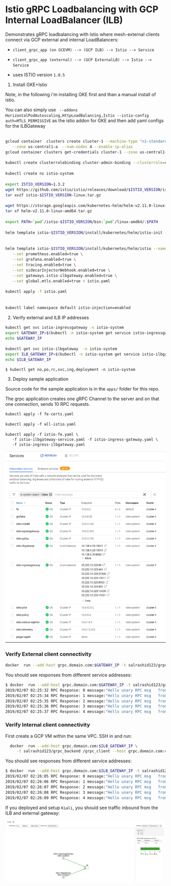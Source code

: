 
# Istio gRPC Loadbalancing with GCP Internal LoadBalancer (ILB)


Demonstrates gRPC loadbalancing with Istio where mesh-external clients connect via GCP external and internal LoadBalancers:


- `client_grpc_app (on GCEVM) --> (GCP ILB) --> Istio --> Service`

- `client_grpc_app (external) --> (GCP ExternalLB) --> Istio --> Service`


- uses ISTIO version `1.0.5`

1) Install GKE+Istio

Note, in the following i'm installing GKE first and than a manual install of istio.  

You can also simply use
``` --addons HorizontalPodAutoscaling,HttpLoadBalancing,Istio --istio-config auth=MTLS_PERMISSIVE``` as the istio addon for GKE and then add
yaml configs for the ILBGateway


```bash

gcloud container  clusters create cluster-1 --machine-type "n1-standard-4" \
   --zone us-central1-a  --num-nodes 4 --enable-ip-alias 
gcloud container clusters get-credentials cluster-1 --zone us-central1-a

kubectl create clusterrolebinding cluster-admin-binding --clusterrole=cluster-admin --user=$(gcloud config get-value core/account)

kubectl create ns istio-system

export ISTIO_VERSION=1.3.2
wget https://github.com/istio/istio/releases/download/$ISTIO_VERSION/istio-$ISTIO_VERSION-linux.tar.gz
tar xvzf istio-$ISTIO_VERSION-linux.tar.gz

wget https://storage.googleapis.com/kubernetes-helm/helm-v2.11.0-linux-amd64.tar.gz
tar xf helm-v2.11.0-linux-amd64.tar.gz

export PATH=`pwd`/istio-$ISTIO_VERSION/bin:`pwd`/linux-amd64/:$PATH

helm template istio-$ISTIO_VERSION/install/kubernetes/helm/istio-init --name istio-init --namespace istio-system | kubectl apply -f -


helm template istio-$ISTIO_VERSION/install/kubernetes/helm/istio --name istio --namespace istio-system  \
   --set prometheus.enabled=true \
   --set grafana.enabled=true \
   --set tracing.enabled=true \
   --set sidecarInjectorWebhook.enabled=true \
   --set gateways.istio-ilbgateway.enabled=true \
   --set global.mtls.enabled=true > istio.yaml

kubectl apply -f istio.yaml


kubectl label namespace default istio-injection=enabled
```


2) Verify external and ILB IP addresses

```bash
kubectl get svc istio-ingressgateway -n istio-system
export GATEWAY_IP=$(kubectl -n istio-system get service istio-ingressgateway -o jsonpath='{.status.loadBalancer.ingress[0].ip}')
echo $GATEWAY_IP

kubectl get svc istio-ilbgateway  -n istio-system
export ILB_GATEWAY_IP=$(kubectl -n istio-system get service istio-ilbgateway -o jsonpath='{.status.loadBalancer.ingress[0].ip}')
echo $ILB_GATEWAY_IP

```

```
$ kubectl get no,po,rc,svc,ing,deployment -n istio-system
```

3) Deploy sample application

Source code for the sample application is in the `apps/` folder for this repo.

The grpc application creates one gRPC Channel to the server and on that one connection, sends 10 RPC requests.

```
kubectl apply -f fe-certs.yaml

kubectl apply -f all-istio.yaml 

kubectl apply -f istio-fe.yaml \
   -f istio-ilbgateway-service.yaml -f istio-ingress-gateway.yaml \
   -f istio-ingress-ilbgateway.yaml
```

![images/gke_ilb.png](images/gke_ilb.png)


### Verify External client connectivity


```bash
docker  run --add-host grpc.domain.com:$GATEWAY_IP -t salrashid123/grpc_backend /grpc_client --host grpc.domain.com:443
```

You should see responses from different service addresses:

```bash
$ docker  run --add-host grpc.domain.com:$GATEWAY_IP -t salrashid123/grpc_backend /grpc_client --host grpc.domain.com:443
2019/02/07 02:25:32 RPC Response: 0 message:"Hello unary RPC msg   from hostname fe-deployment-64768579c-4p528" 
2019/02/07 02:25:34 RPC Response: 1 message:"Hello unary RPC msg   from hostname fe-deployment-64768579c-626bw" 
2019/02/07 02:25:35 RPC Response: 2 message:"Hello unary RPC msg   from hostname fe-deployment-64768579c-swmk9" 
2019/02/07 02:25:36 RPC Response: 3 message:"Hello unary RPC msg   from hostname fe-deployment-64768579c-7cj7g" 
2019/02/07 02:25:37 RPC Response: 4 message:"Hello unary RPC msg   from hostname fe-deployment-64768579c-4p528" 
```

### Verify Internal client connectivity

First create a GCP VM within the same VPC.  SSH in and run:
  
```bash
  docker  run --add-host grpc.domain.com:$ILB_GATEWAY_IP \
     -t salrashid123/grpc_backend /grpc_client --host grpc.domain.com:443 
```

You should see responses from different service addresses:

```bash
$ docker  run --add-host grpc.domain.com:$ILB_GATEWAY_IP -t salrashid123/grpc_backend /grpc_client --host grpc.domain.com:443
2019/02/07 02:26:05 RPC Response: 0 message:"Hello unary RPC msg   from hostname fe-deployment-64768579c-4p528" 
2019/02/07 02:26:06 RPC Response: 1 message:"Hello unary RPC msg   from hostname fe-deployment-64768579c-626bw" 
2019/02/07 02:26:07 RPC Response: 2 message:"Hello unary RPC msg   from hostname fe-deployment-64768579c-swmk9" 
2019/02/07 02:26:08 RPC Response: 3 message:"Hello unary RPC msg   from hostname fe-deployment-64768579c-7cj7g" 
2019/02/07 02:26:09 RPC Response: 4 message:"Hello unary RPC msg   from hostname fe-deployment-64768579c-4p528"
```

If you deployed and setup `Kiali`, you should see traffic inbound from the ILB and external gateway:

![images/kiali_grpc.png](images/kiali_grpc.png)

